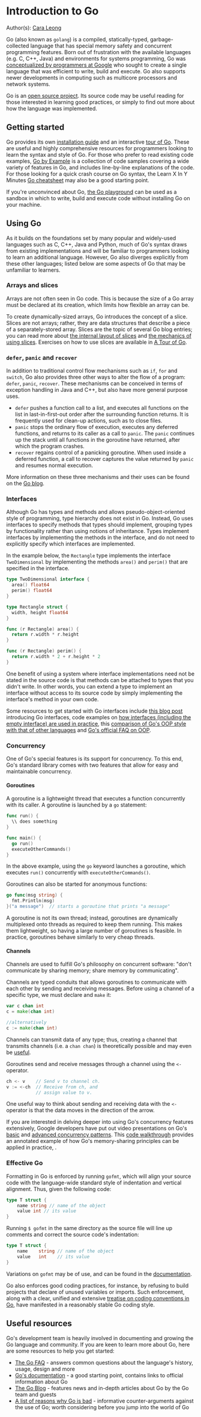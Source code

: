 # Introduction to Go

Author(s): [Cara Leong](https://github.com/craaaa)

Go (also known as `golang`) is a compiled, statically-typed, garbage-collected language that has special memory safety and concurrent programming features. Born out of frustration with the available languages (e.g. C, C++, Java) and environments for systems programming, Go was [conceptualized by programmers at Google](https://talks.golang.org/2012/splash.article) who sought to create a single language that was efficient to write, build and execute. Go also supports newer developments in computing such as multicore processors and network systems.

Go is an [open source project](https://github.com/golang/go). Its source code may be useful reading for those interested in learning good practices, or simply to find out more about how the language was implemented.

## Getting started

Go provides its own [installation guide](https://golang.org/doc/install) and an interactive [ tour of Go](https://tour.golang.org/). These are useful and highly comprehensive resources for programmers looking to learn the syntax and style of Go. For those who prefer to read existing code examples, [Go by Example](https://gobyexample.com/) is a collection of code samples covering a wide variety of features in Go, and includes line-by-line explanations of the code. For those looking for a quick crash course on Go syntax, the Learn X In Y Minutes [Go cheatsheet](https://learnxinyminutes.com/docs/go/) may also be a good starting point.

If you're unconvinced about Go, [the Go playground](https://play.golang.org/) can be used as a sandbox in which to write, build and execute code without installing Go on your machine.

## Using Go
As it builds on the foundations set by many popular and widely-used languages such as C, C++, Java and Python, much of Go's syntax draws from existing implementations and will be familiar to programmers looking to learn an additional language. However, Go also diverges explicitly from these other languages; listed below are some aspects of Go that may be unfamiliar to learners.

### Arrays and slices
Arrays are not often seen in Go code. This is because the size of a Go array must be declared at its creation, which limits how flexible an array can be.

To create dynamically-sized arrays, Go introduces the concept of a slice. Slices are not arrays; rather, they are data structures that describe a piece of a separately-stored array. Slices are the topic of several Go blog entries; you can read more about [the internal layout of slices](https://blog.golang.org/go-slices-usage-and-internals) and [the mechanics of using slices](https://blog.golang.org/slices). Exercises on how to use slices are available in [A Tour of Go](https://tour.golang.org/moretypes/7).

### `defer`, `panic` and `recover`
In addition to traditional control flow mechanisms such as `if`, `for` and `switch`, Go also provides three other ways to alter the flow of a program: `defer`, `panic`, `recover`. These mechanisms can be conceived in terms of exception handling in Java and C++, but also have more general purpose uses.

- `defer` pushes a function call to a list, and executes all functions on the list in last-in-first-out order after the surrounding function returns. It is frequently used for clean-up actions, such as to close files.
- `panic` stops the ordinary flow of execution, executes any deferred functions, and returns to its caller as a call to `panic`. The `panic` continues up the stack until all functions in the goroutine have returned, after which the program crashes.
- `recover` regains control of a panicking goroutine. When used inside a deferred function, a call to recover captures the value returned by `panic` and resumes normal execution.

More information on these three mechanisms and their uses can be found on the [Go blog](https://blog.golang.org/defer-panic-and-recover).

### Interfaces
Although Go has types and methods and allows pseudo-object-oriented style of programming, type hierarchy does not exist in Go. Instead, Go uses interfaces to specify methods that types should implement, grouping types by functionality rather than using notions of inheritance. Types implement interfaces by implementing the methods in the interface, and do not need to explicitly specify which interfaces are implemented.

In the example below, the `Rectangle` type implements the interface `TwoDimensional` by implementing the methods `area()` and `perim()` that are specified in the interface.

```go
type TwoDimensional interface {
  area() float64
  perim() float64
}

type Rectangle struct {
  width, height float64
}

func (r Rectangle) area() {
  return r.width * r.height
}

func (r Rectangle) perim() {
  return r.width * 2 + r.height * 2
}
```

One benefit of using a system where interface implementations need not be stated in the source code is that methods can be attached to types that you didn't write. In other words, you can extend a type to implement an interface without access to its source code by simply implementing the interface's method in your own code.

Some resources to get started with Go interfaces include [this blog post](https://medium.com/golangspec/interfaces-in-go-part-i-4ae53a97479c) introducing Go interfaces, code examples on
[how interfaces (including the empty interface) are used in practice](https://www.calhoun.io/how-do-interfaces-work-in-go/), this [comparison of Go's OOP style with that of other languages](https://flaviocopes.com/golang-is-go-object-oriented/) and [Go's official FAQ on OOP](https://golang.org/doc/faq#Is_Go_an_object-oriented_language).

### Concurrency
One of Go's special features is its support for concurrency. To this end, Go's standard library comes with two features that allow for easy and maintainable concurrency.

#### Goroutines
A goroutine is a lightweight thread that executes a function concurrently with its caller. A goroutine is launched by a `go` statement:

```go
func run() {
  \\ does something
}

func main() {
  go run()
  executeOtherCommands()
}
```

In the above example, using the `go` keyword launches a goroutine, which executes `run()` concurrently with `executeOtherCommands()`.

Goroutines can also be started for anonymous functions:
```go
go func(msg string) {
  fmt.Println(msg)
}("a message")  // starts a goroutine that prints "a message"
```

A goroutine is not its own thread; instead, goroutines are dynamically multiplexed onto threads as required to keep them running. This makes them lightweight, so having a large number of goroutines is feasible. In practice, goroutines behave similarly to very cheap threads.

#### Channels

Channels are used to fulfill Go's philosophy on concurrent software: "don't communicate by sharing memory; share memory by communicating".

Channels are typed conduits that allows goroutines to communicate with each other by sending and receiving messages. Before using a channel of a specific type, we must declare and `make` it:

```go
var c chan int
c = make(chan int)

//alternatively
c := make(chan int)
```

Channels can transmit data of any type; thus, creating a channel that transmits channels (i.e. a `chan chan`) is theoretically possible and may even be [useful](http://tleyden.github.io/blog/2013/11/23/understanding-chan-chans-in-go/).

Goroutines send and receive messages through a channel using the `<-` operator.

```go
ch <- v    // Send v to channel ch.
v := <-ch  // Receive from ch, and
           // assign value to v.
```
One useful way to think about sending and receiving data with the `<-` operator is that the data moves in the direction of the arrow.

If you are interested in delving deeper into using Go's concurrency features extensively, Google developers have put out video presentations on Go's [basic](https://www.youtube.com/watch?v=f6kdp27TYZs) and [advanced concurrency patterns](https://www.youtube.com/watch?v=QDDwwePbDtw). This [code walkthrough](https://golang.org/doc/codewalk/sharemem/) provides an annotated example of how Go's memory-sharing principles can be applied in practice, .

### Effective Go
Formatting in Go is enforced by running `gofmt`, which will align your source code with the language-wide standard style of indentation and vertical alignment. Thus, given the following code:

```go
type T struct {
    name string // name of the object
    value int // its value
}
```
Running `$ gofmt` in the same directory as the source file will line up comments and correct the source code's indentation:

```go
type T struct {
    name    string // name of the object
    value   int    // its value
}
```
Variations on `gofmt` may be of use, and can be found in the [documentation](https://golang.org/cmd/gofmt/).

Go also enforces good coding practices, for instance, by refusing to build projects that declare of unused variables or imports. Such enforcement, along with a clear, unified and extensive [treatise on coding conventions in Go](https://golang.org/doc/effective_go.html), have manifested in a reasonably stable Go coding style.

## Useful resources
Go's development team is heavily involved in documenting and growing the Go language and community. If you are keen to learn more about Go, here are some resources to help you get started:

- [The Go FAQ](https://golang.org/doc/faq) - answers common questions about the language's history, usage, design and more
- [Go's documentation](https://golang.org/doc/) - a good starting point, contains links to official information about Go
- [The Go Blog](https://blog.golang.org/) - features news and in-depth articles about Go by the Go team and guests
- [A list of reasons why Go is bad](https://github.com/ksimka/go-is-not-good) - informative counter-arguments against the use of Go; worth considering before you jump into the world of Go
